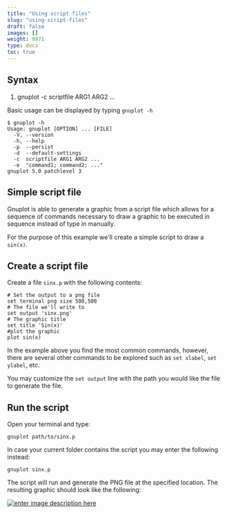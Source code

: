 ```yaml
---
title: "Using script files"
slug: "using-script-files"
draft: false
images: []
weight: 9971
type: docs
toc: true
---
```


## Syntax
 1. gnuplot -c scriptfile ARG1 ARG2 ...

Basic usage can be displayed by typing `gnuplot -h`

    $ gnuplot -h
    Usage: gnuplot [OPTION] ... [FILE]
      -V, --version
      -h, --help
      -p  --persist
      -d  --default-settings
      -c  scriptfile ARG1 ARG2 ...
      -e  "command1; command2; ..."
    gnuplot 5.0 patchlevel 3

## Simple script file
Gnuplot is able to generate a graphic from a script file which allows for a sequence of commands necessary to draw a graphic to be executed in sequence instead of type in manually.

For the purpose of this example we'll create a simple script to draw a `sin(x)`.

Create a script file
--------------------

Create a file `sinx.p` with the following contents:

    # Set the output to a png file
    set terminal png size 500,500
    # The file we'll write to
    set output 'sinx.png'
    # The graphic title
    set title 'Sin(x)'
    #plot the graphic
    plot sin(x)

In the example above you find the most common commands, however, there are several other commands to be explored such as `set xlabel`, `set ylabel`, etc.

You may customize the `set output` line with the path you would like the file to generate the file.

Run the script
--------------

Open your terminal and type:

    gnuplot path/to/sinx.p 

In case your current folder contains the script you may enter the following instead:

    gnuplot sinx.p

The script will run and generate the PNG file at the specified location.
The resulting graphic should look like the following:

[![enter image description here][1]][1]


  [1]: http://i.stack.imgur.com/x6O6C.jpg

